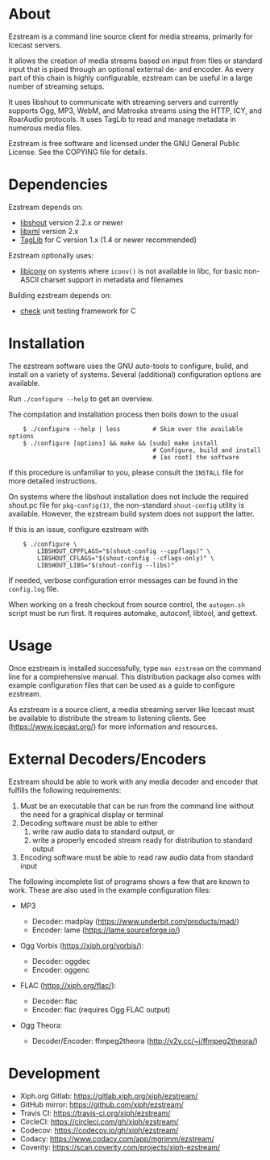 # About

Ezstream is a command line source client for media streams, primarily for
Icecast servers.

It allows the creation of media streams based on input from files or standard
input that is piped through an optional external de- and encoder. As every
part of this chain is highly configurable, ezstream can be useful in a large
number of streaming setups.

It uses libshout to communicate with streaming servers and currently supports
Ogg, MP3, WebM, and Matroska streams using the HTTP, ICY, and RoarAudio
protocols. It uses TagLib to read and manage metadata in numerous media
files.

Ezstream is free software and licensed under the GNU General Public License.
See the COPYING file for details.


# Dependencies

Ezstream depends on:

 - [libshout](https://www.icecast.org/download/) version 2.2.x or newer
 - [libxml](http://xmlsoft.org/) version 2.x
 - [TagLib](https://taglib.github.io/) for C version 1.x (1.4 or newer
   recommended)

Ezstream optionally uses:

 - [libiconv](https://www.gnu.org/software/libiconv/) on systems where
   `iconv()` is not available in libc, for basic non-ASCII charset support in
   metadata and filenames

Building ezstream depends on:

 - [check](https://libcheck.github.io/check) unit testing framework for C

# Installation

The ezstream software uses the GNU auto-tools to configure, build, and
install on a variety of systems. Several (additional) configuration options
are available.

Run `./configure --help` to get an overview.

The compilation and installation process then boils down to the usual

```console
    $ ./configure --help | less         # Skim over the available options
    $ ./configure [options] && make && [sudo] make install
                                        # Configure, build and install
                                        # [as root] the software
```

If this procedure is unfamiliar to you, please consult the `INSTALL` file for
more detailed instructions.

On systems where the libshout installation does not include the required
shout.pc file for `pkg-config(1)`, the non-standard `shout-config` utility
is available. However, the ezstream build system does not support the latter.

If this is an issue, configure ezstream with

```console
    $ ./configure \
        LIBSHOUT_CPPFLAGS="$(shout-config --cppflags)" \
        LIBSHOUT_CFLAGS="$(shout-config --cflags-only)" \
        LIBSHOUT_LIBS="$(shout-config --libs)"
```

If needed, verbose configuration error messages can be found in the
`config.log` file.

When working on a fresh checkout from source control, the `autogen.sh` script
must be run first. It requires automake, autoconf, libtool, and gettext.


# Usage

Once ezstream is installed successfully, type `man ezstream` on the command
line for a comprehensive manual. This distribution package also comes with
example configuration files that can be used as a guide to configure
ezstream.

As ezstream is a source client, a media streaming server like Icecast
must be available to distribute the stream to listening clients. See
(https://www.icecast.org/) for more information and resources.


# External Decoders/Encoders

Ezstream should be able to work with any media decoder and encoder that
fulfills the following requirements:

 1. Must be an executable that can be run from the command line without the
    need for a graphical display or terminal
 2. Decoding software must be able to either
    1. write raw audio data to standard output, or
    2. write a properly encoded stream ready for distribution to standard
       output
 3. Encoding software must be able to read raw audio data from standard input

The following incomplete list of programs shows a few that are known to work.
These are also used in the example configuration files:

 - MP3
   - Decoder: madplay (https://www.underbit.com/products/mad/)
   - Encoder: lame (https://lame.sourceforge.io/)

 - Ogg Vorbis (https://xiph.org/vorbis/):
   - Decoder: oggdec
   - Encoder: oggenc

 - FLAC (https://xiph.org/flac/):
   - Decoder: flac
   - Encoder: flac (requires Ogg FLAC output)

 - Ogg Theora:
   - Decoder/Encoder: ffmpeg2theora (http://v2v.cc/~j/ffmpeg2theora/)


# Development

 - Xiph.org Gitlab: https://gitlab.xiph.org/xiph/ezstream/
 - GitHub mirror: https://github.com/xiph/ezstream/
 - Travis CI: https://travis-ci.org/xiph/ezstream/
 - CircleCI: https://circleci.com/gh/xiph/ezstream/
 - Codecov: https://codecov.io/gh/xiph/ezstream/
 - Codacy: https://www.codacy.com/app/mgrimm/ezstream/
 - Coverity: https://scan.coverity.com/projects/xiph-ezstream/
